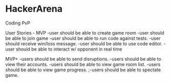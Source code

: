 # HackerArena
Coding PvP

User Stories - MVP
-user should be able to create game room
-user should be able to join game
-user should be able to run code against tests.
-user should receive win/loss message.
-user should be able to use code editor.
-user should be able to interact w/ opponent in real time

MVP+
-users should be able to send disruptions.
-users should be able to view their accounts.
-users should be able to view game room list.
-users should be able to view game progress.
;-users should be able to spectate game.